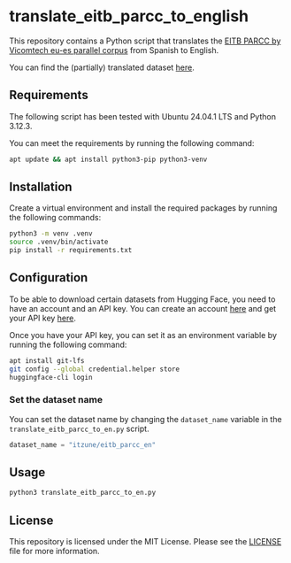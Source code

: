 # translate_eitb_parcc_to_english

This repository contains a Python script that translates the [EITB PARCC by Vicomtech eu-es parallel corpus](https://huggingface.co/datasets/Helsinki-NLP/eitb_parcc) from Spanish to English.

You can find the (partially) translated dataset [here](https://huggingface.co/datasets/itzune/eitb_parcc_en).


## Requirements

The following script has been tested with Ubuntu 24.04.1 LTS and Python 3.12.3.

You can meet the requirements by running the following command:

```bash
apt update && apt install python3-pip python3-venv
```

## Installation

Create a virtual environment and install the required packages by running the following commands:

```bash
python3 -m venv .venv
source .venv/bin/activate
pip install -r requirements.txt
```

## Configuration

To be able to download certain datasets from Hugging Face, you need to have an account and an API key. You can create an account [here](https://huggingface.co/join) and get your API key [here](https://huggingface.co/settings).

Once you have your API key, you can set it as an environment variable by running the following command:

```bash
apt install git-lfs
git config --global credential.helper store
huggingface-cli login
```

### Set the dataset name

You can set the dataset name by changing the `dataset_name` variable in the `translate_eitb_parcc_to_en.py` script.

```python
dataset_name = "itzune/eitb_parcc_en"
```

## Usage

```bash
python3 translate_eitb_parcc_to_en.py
```

## License

This repository is licensed under the MIT License. Please see the [LICENSE](LICENSE) file for more information.